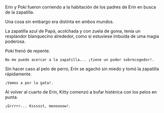 Erin y Poki fueron corriendo a la habitación de los padres de Erin en busca de la zapatilla.

Una cosa sin embargo era distinta en ambos mundos.

La zapatilla azul de Papá, acolchada y con zuela de goma, tenía un resplandor blanquecino alrededor, como si estuviese imbuída de uma magia poderosa.

Poki frenó de repente.

    No me puedo acercar a la zapatilla... ¡tiene un poder sobrecogedor!.

Sin hacer caso al pelo de perro, Erin se agachó sin miedo y tomó la zapatilla rápidamente.

    ¡Vamos a por la gata!.

Al volver al cuarto de Erin, Kitty comenzó a bufar histérica con los pelos en punta.

    ¡Grrrrr... Kssssst, meooooow!.






